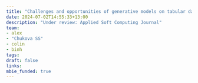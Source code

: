 ```yaml
---
title: "Challenges and opportunities of generative models on tabular data."
date: 2024-07-02T14:55:33+13:00
description: "Under review: Applied Soft Computing Journal"
team:
- alex
- "Chukova SS"
- colin
- binh
tags:
draft: false
links:
mbie_funded: true
---
```

